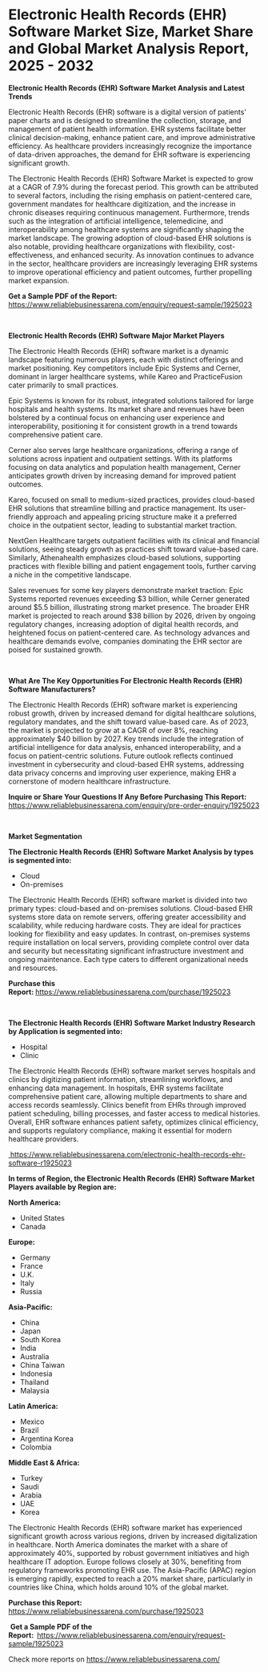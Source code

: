 <p><h1>Electronic Health Records (EHR) Software Market Size, Market Share and Global Market Analysis Report, 2025 - 2032</h1></p><p><strong>Electronic Health Records (EHR) Software Market Analysis and Latest Trends</strong></p>
<p><p>Electronic Health Records (EHR) software is a digital version of patients' paper charts and is designed to streamline the collection, storage, and management of patient health information. EHR systems facilitate better clinical decision-making, enhance patient care, and improve administrative efficiency. As healthcare providers increasingly recognize the importance of data-driven approaches, the demand for EHR software is experiencing significant growth.</p><p>The Electronic Health Records (EHR) Software Market is expected to grow at a CAGR of 7.9% during the forecast period. This growth can be attributed to several factors, including the rising emphasis on patient-centered care, government mandates for healthcare digitization, and the increase in chronic diseases requiring continuous management. Furthermore, trends such as the integration of artificial intelligence, telemedicine, and interoperability among healthcare systems are significantly shaping the market landscape. The growing adoption of cloud-based EHR solutions is also notable, providing healthcare organizations with flexibility, cost-effectiveness, and enhanced security. As innovation continues to advance in the sector, healthcare providers are increasingly leveraging EHR systems to improve operational efficiency and patient outcomes, further propelling market expansion.</p></p>
<p><strong>Get a Sample PDF of the Report:&nbsp;</strong> <a href="https://www.reliablebusinessarena.com/enquiry/request-sample/1925023?utm_campaign=1995&utm_medium=2&utm_source=Github&utm_content=ia&utm_term=14012025&utm_id=electronic-health-records-ehr-software">https://www.reliablebusinessarena.com/enquiry/request-sample/1925023</a></p>
<p>&nbsp;</p>
<p><strong>Electronic Health Records (EHR) Software Major Market Players</strong></p>
<p><p>The Electronic Health Records (EHR) software market is a dynamic landscape featuring numerous players, each with distinct offerings and market positioning. Key competitors include Epic Systems and Cerner, dominant in larger healthcare systems, while Kareo and PracticeFusion cater primarily to small practices.</p><p>Epic Systems is known for its robust, integrated solutions tailored for large hospitals and health systems. Its market share and revenues have been bolstered by a continual focus on enhancing user experience and interoperability, positioning it for consistent growth in a trend towards comprehensive patient care.</p><p>Cerner also serves large healthcare organizations, offering a range of solutions across inpatient and outpatient settings. With its platforms focusing on data analytics and population health management, Cerner anticipates growth driven by increasing demand for improved patient outcomes.</p><p>Kareo, focused on small to medium-sized practices, provides cloud-based EHR solutions that streamline billing and practice management. Its user-friendly approach and appealing pricing structure make it a preferred choice in the outpatient sector, leading to substantial market traction.</p><p>NextGen Healthcare targets outpatient facilities with its clinical and financial solutions, seeing steady growth as practices shift toward value-based care. Similarly, Athenahealth emphasizes cloud-based solutions, supporting practices with flexible billing and patient engagement tools, further carving a niche in the competitive landscape.</p><p>Sales revenues for some key players demonstrate market traction: Epic Systems reported revenues exceeding $3 billion, while Cerner generated around $5.5 billion, illustrating strong market presence. The broader EHR market is projected to reach around $38 billion by 2026, driven by ongoing regulatory changes, increasing adoption of digital health records, and heightened focus on patient-centered care. As technology advances and healthcare demands evolve, companies dominating the EHR sector are poised for sustained growth.</p></p>
<p>&nbsp;</p>
<p><strong>What Are The Key Opportunities For Electronic Health Records (EHR) Software Manufacturers?</strong></p>
<p><p>The Electronic Health Records (EHR) software market is experiencing robust growth, driven by increased demand for digital healthcare solutions, regulatory mandates, and the shift toward value-based care. As of 2023, the market is projected to grow at a CAGR of over 8%, reaching approximately $40 billion by 2027. Key trends include the integration of artificial intelligence for data analysis, enhanced interoperability, and a focus on patient-centric solutions. Future outlook reflects continued investment in cybersecurity and cloud-based EHR systems, addressing data privacy concerns and improving user experience, making EHR a cornerstone of modern healthcare infrastructure.</p></p>
<p><strong>Inquire or Share Your Questions If Any Before Purchasing This Report:</strong> <a href="https://www.reliablebusinessarena.com/enquiry/pre-order-enquiry/1925023?utm_campaign=1995&utm_medium=2&utm_source=Github&utm_content=ia&utm_term=14012025&utm_id=electronic-health-records-ehr-software">https://www.reliablebusinessarena.com/enquiry/pre-order-enquiry/1925023</a></p>
<p>&nbsp;</p>
<p><strong>Market Segmentation</strong></p>
<p><strong>The Electronic Health Records (EHR) Software Market Analysis by types is segmented into:</strong></p>
<p><ul><li>Cloud</li><li>On-premises</li></ul></p>
<p><p>The Electronic Health Records (EHR) software market is divided into two primary types: cloud-based and on-premises solutions. Cloud-based EHR systems store data on remote servers, offering greater accessibility and scalability, while reducing hardware costs. They are ideal for practices looking for flexibility and easy updates. In contrast, on-premises systems require installation on local servers, providing complete control over data and security but necessitating significant infrastructure investment and ongoing maintenance. Each type caters to different organizational needs and resources.</p></p>
<p><strong>Purchase this Report:&nbsp;</strong><a href="https://www.reliablebusinessarena.com/purchase/1925023?utm_campaign=1995&utm_medium=2&utm_source=Github&utm_content=ia&utm_term=14012025&utm_id=electronic-health-records-ehr-software">https://www.reliablebusinessarena.com/purchase/1925023</a></p>
<p>&nbsp;</p>
<p><strong>The Electronic Health Records (EHR) Software Market Industry Research by Application is segmented into:</strong></p>
<p><ul><li>Hospital</li><li>Clinic</li></ul></p>
<p><p>The Electronic Health Records (EHR) software market serves hospitals and clinics by digitizing patient information, streamlining workflows, and enhancing data management. In hospitals, EHR systems facilitate comprehensive patient care, allowing multiple departments to share and access records seamlessly. Clinics benefit from EHRs through improved patient scheduling, billing processes, and faster access to medical histories. Overall, EHR software enhances patient safety, optimizes clinical efficiency, and supports regulatory compliance, making it essential for modern healthcare providers.</p></p>
<p><a href="https://www.reliablebusinessarena.com/electronic-health-records-ehr-software-r1925023?utm_campaign=1995&utm_medium=2&utm_source=Github&utm_content=ia&utm_term=14012025&utm_id=electronic-health-records-ehr-software">&nbsp;https://www.reliablebusinessarena.com/electronic-health-records-ehr-software-r1925023</a></p>
<p><strong>In terms of Region, the Electronic Health Records (EHR) Software Market Players available by Region are:</strong></p>
<p>
    <p> <strong> North America: </strong>
        <ul>
            <li>United States</li>
            <li>Canada</li>
        </ul>
        </p> 
    <p> <strong> Europe: </strong>
        <ul>
            <li>Germany</li>
            <li>France</li>
            <li>U.K.</li>
            <li>Italy</li>
            <li>Russia</li>
        </ul>
        </p> 
    <p> <strong> Asia-Pacific: </strong>
        <ul>
            <li>China</li>
            <li>Japan</li>
            <li>South Korea</li>
            <li>India</li>
            <li>Australia</li>
            <li>China Taiwan</li>
            <li>Indonesia</li>
            <li>Thailand</li>
            <li>Malaysia</li>
        </ul>
        </p> 
    <p> <strong> Latin America: </strong>
        <ul>
            <li>Mexico</li>
            <li>Brazil</li>
            <li>Argentina Korea</li>
            <li>Colombia</li>
        </ul>
        </p> 
    <p> <strong> Middle East & Africa: </strong>
        <ul>
            <li>Turkey</li>
            <li>Saudi</li>
            <li>Arabia</li>
            <li>UAE</li>
            <li>Korea</li>
        </ul>
    </p>
    </p>
<p><p>The Electronic Health Records (EHR) software market has experienced significant growth across various regions, driven by increased digitalization in healthcare. North America dominates the market with a share of approximately 40%, supported by robust government initiatives and high healthcare IT adoption. Europe follows closely at 30%, benefiting from regulatory frameworks promoting EHR use. The Asia-Pacific (APAC) region is emerging rapidly, expected to reach a 20% market share, particularly in countries like China, which holds around 10% of the global market.</p></p>
<p><strong>Purchase this Report: </strong><a href="https://www.reliablebusinessarena.com/purchase/1925023?utm_campaign=1995&utm_medium=2&utm_source=Github&utm_content=ia&utm_term=14012025&utm_id=electronic-health-records-ehr-software">https://www.reliablebusinessarena.com/purchase/1925023</a></p>
<p>&nbsp;<strong>Get a Sample PDF of the Report:&nbsp;&nbsp;</strong><a href="https://www.reliablebusinessarena.com/enquiry/request-sample/1925023?utm_campaign=1995&utm_medium=2&utm_source=Github&utm_content=ia&utm_term=14012025&utm_id=electronic-health-records-ehr-software">https://www.reliablebusinessarena.com/enquiry/request-sample/1925023</a></p>
<p><strong></strong></p>
<p>Check more reports on <a href="https://www.reliablebusinessarena.com/?utm_campaign=1995&utm_medium=2&utm_source=Github&utm_content=ia&utm_term=14012025&utm_id=electronic-health-records-ehr-software">https://www.reliablebusinessarena.com/</a></p>